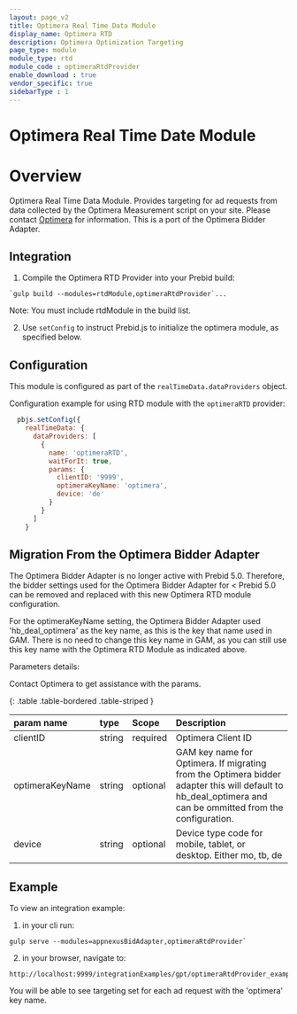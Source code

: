 ```yaml
---
layout: page_v2
title: Optimera Real Time Data Module
display_name: Optimera RTD
description: Optimera Optimization Targeting
page_type: module
module_type: rtd
module_code : optimeraRtdProvider
enable_download : true
vendor_specific: true
sidebarType : 1
---
```


# Optimera Real Time Date Module

# Overview

Optimera Real Time Data Module. Provides targeting for ad requests from data collected by the Optimera Measurement script on your site. Please contact [Optimera](http://optimera.nyc/) for information. This is a port of the Optimera Bidder Adapter.

## Integration

1) Compile the Optimera RTD Provider into your Prebid build:

```
`gulp build --modules=rtdModule,optimeraRtdProvider`...
```

Note: You must include rtdModule in the build list.

2) Use `setConfig` to instruct Prebid.js to initialize the optimera module, as specified below.

## Configuration

This module is configured as part of the `realTimeData.dataProviders` object.

Configuration example for using RTD module with the `optimeraRTD` provider:

```javascript
  pbjs.setConfig({
    realTimeData: {
      dataProviders: [
        {
          name: 'optimeraRTD',
          waitForIt: true,
          params: {
            clientID: '9999',
            optimeraKeyName: 'optimera',
            device: 'de'
          }
        }
      ]
    }
```

## Migration From the Optimera Bidder Adapter

The Optimera Bidder Adapter is no longer active with Prebid 5.0. Therefore, the bidder settings used for the Optimera Bidder Adapter for < Prebid 5.0 can be removed and replaced with this new Optimera RTD module configuration.

For the optimeraKeyName setting, the Optimera Bidder Adapter used 'hb_deal_optimera' as the key name, as this is the key that name used in GAM. There is no need to change this key name in GAM, as you can still use this key name with the Optimera RTD Module as indicated above.

Parameters details:

Contact Optimera to get assistance with the params.

{: .table .table-bordered .table-striped }

|  param name | type  |Scope | Description |
| :------------ | :------------ | :------- | :------- |
| clientID  | string  | required | Optimera Client ID |
| optimeraKeyName  | string  | optional |  GAM key name for Optimera. If migrating from the Optimera bidder adapter this will default to hb_deal_optimera and can be ommitted from the configuration. |
| device  | string  | optional | Device type code for mobile, tablet, or desktop. Either mo, tb, de |

## Example

To view an integration example:

1) in your cli run:

```
gulp serve --modules=appnexusBidAdapter,optimeraRtdProvider`
```

2) in your browser, navigate to:

```
http://localhost:9999/integrationExamples/gpt/optimeraRtdProvider_example.html
```

You will be able to see targeting set for each ad request with the 'optimera' key name.

